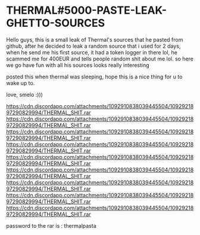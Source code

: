 # THERMAL#5000-PASTE-LEAK-GHETTO-SOURCES
Hello guys, this is a small leak of Thermal's sources that he pasted from github, after he decided to leak a random source that i used for 2 days, when he send me his first source, it had a token logger in there lol, he scammed me for 400EUR and tells people random shit about me lol. so here we go have fun with all his sources looks really interesting

posted this when thermal was sleeping, hope this is a nice thing for u to wake up to.

love, smelo :))) 

https://cdn.discordapp.com/attachments/1092910838039445504/1092921897290829994/THERMAL_SHIT.rar
https://cdn.discordapp.com/attachments/1092910838039445504/1092921897290829994/THERMAL_SHIT.rar
https://cdn.discordapp.com/attachments/1092910838039445504/1092921897290829994/THERMAL_SHIT.rar
https://cdn.discordapp.com/attachments/1092910838039445504/1092921897290829994/THERMAL_SHIT.rar
https://cdn.discordapp.com/attachments/1092910838039445504/1092921897290829994/THERMAL_SHIT.rar
https://cdn.discordapp.com/attachments/1092910838039445504/1092921897290829994/THERMAL_SHIT.rar
https://cdn.discordapp.com/attachments/1092910838039445504/1092921897290829994/THERMAL_SHIT.rar
https://cdn.discordapp.com/attachments/1092910838039445504/1092921897290829994/THERMAL_SHIT.rar
https://cdn.discordapp.com/attachments/1092910838039445504/1092921897290829994/THERMAL_SHIT.rar



password to the rar is : thermalpasta


